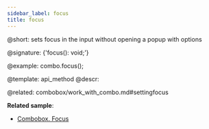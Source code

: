 ```yaml
---
sidebar_label: focus
title: focus
---          
```


@short: sets focus in the input without opening a popup with options

@signature: {'focus(): void;'}

@example:
combo.focus();


@template: api_method
@descr:

@related: combobox/work_with_combo.md#settingfocus


**Related sample**:
- [Combobox. Focus](https://snippet.dhtmlx.com/hp6b5sxe)


